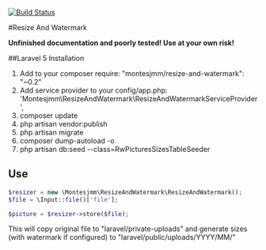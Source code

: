 [![Build Status](https://travis-ci.org/montes/resize-and-watermark.svg)](https://travis-ci.org/montes/resize-and-watermark)

#Resize And Watermark

**Unfinished documentation and poorly tested! Use at your own risk!**

##Laravel 5 Installation

1. Add to your composer require: "montesjmm/resize-and-watermark": "~0.2"
2. Add service provider to your config/app.php: 'Montesjmm\ResizeAndWatermark\ResizeAndWatermarkServiceProvider',
3. composer update
4. php artisan vendor:publish
5. php artisan migrate
6. composer dump-autoload -o
7. php artisan db:seed --class=RwPicturesSizesTableSeeder

## Use

```php
$resizer = new \Montesjmm\ResizeAndWatermark\ResizeAndWatermark();
$file = \Input::file()['file'];

$picture = $resizer->store($file);
```
This will copy original file to "laravel/private-uploads" and generate sizes (with watermark if configured) to 
"laravel/public/uploads/YYYY/MM/"


